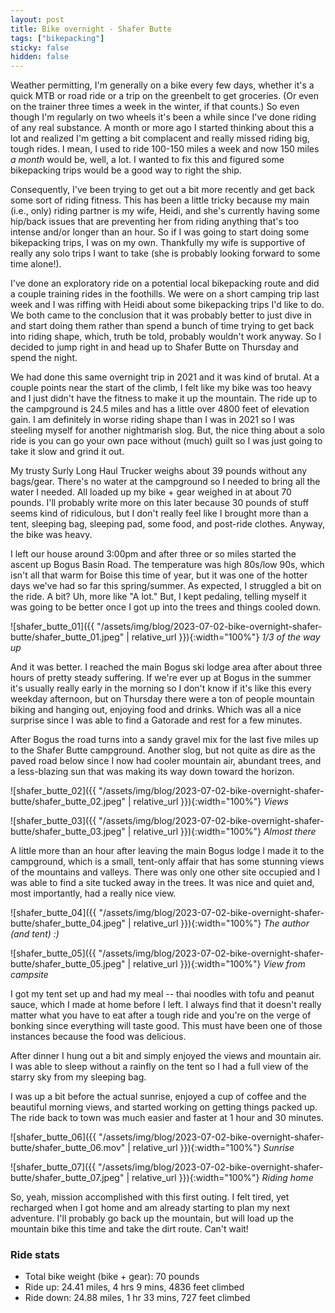 ```yaml
---
layout: post
title: Bike overnight - Shafer Butte
tags: ["bikepacking"]
sticky: false
hidden: false
---
```


Weather permitting, I'm generally on a bike every few days, whether it's a quick MTB or road ride or a trip on the greenbelt to get groceries.  (Or even on the trainer three times a week in the winter, if that counts.)  So even though I'm regularly on two wheels it's been a while since I've done riding of any real substance.  A month or more ago I started thinking about this a lot and realized I'm getting a bit complacent and really missed riding big, tough rides.  I mean, I used to ride 100-150 miles a week and now 150 miles *a month* would be, well, a lot.  I wanted to fix this and figured some bikepacking trips would be a good way to right the ship.

Consequently, I've been trying to get out a bit more recently and get back some sort of riding fitness.  This has been a little tricky because my main (i.e., only) riding partner is my wife, Heidi, and she's currently having some hip/back issues that are preventing her from riding anything that's too intense and/or longer than an hour.  So if I was going to start doing some bikepacking trips, I was on my own.  Thankfully my wife is supportive of really any solo trips I want to take (she is probably looking forward to some time alone!).

I've done an exploratory ride on a potential local bikepacking route and did a couple training rides in the foothills.  We were on a short camping trip last week and I was riffing with Heidi about some bikepacking trips I'd like to do.  We both came to the conclusion that it was probably better to just dive in and start doing them rather than spend a bunch of time trying to get back into riding shape, which, truth be told, probably wouldn't work anyway.  So I decided to jump right in and head up to Shafer Butte on Thursday and spend the night.

We had done this same overnight trip in 2021 and it was kind of brutal.  At a couple points near the start of the climb, I felt like my bike was too heavy and I just didn't have the fitness to make it up the mountain.  The ride up to the campground is 24.5 miles and has a little over 4800 feet of elevation gain.  I am definitely in worse riding shape than I was in 2021 so I was steeling myself for another nightmarish slog.  But, the nice thing about a solo ride is you can go your own pace without (much) guilt so I was just going to take it slow and grind it out.

My trusty Surly Long Haul Trucker weighs about 39 pounds without any bags/gear.  There's no water at the campground so I needed to bring all the water I needed.  All loaded up my bike + gear weighed in at about 70 pounds.  I'll probably write more on this later because 30 pounds of stuff seems kind of ridiculous, but I don't really feel like I brought more than a tent, sleeping bag, sleeping pad, some food, and post-ride clothes.  Anyway, the bike was heavy.

I left our house around 3:00pm and after three or so miles started the ascent up Bogus Basin Road.  The temperature was high 80s/low 90s, which isn't all that warm for Boise this time of year, but it was one of the hotter days we've had so far this spring/summer.  As expected, I struggled a bit on the ride.  A bit?  Uh, more like "A lot."  But, I kept pedaling, telling myself it was going to be better once I got up into the trees and things cooled down.

![shafer_butte_01]({{ "/assets/img/blog/2023-07-02-bike-overnight-shafer-butte/shafer_butte_01.jpeg" | relative_url }}){:width="100%"}
*1/3 of the way up*

And it was better.  I reached the main Bogus ski lodge area after about three hours of pretty steady suffering.  If we're ever up at Bogus in the summer it's usually really early in the morning so I don't know if it's like this every weekday afternoon, but on Thursday there were a ton of people mountain biking and hanging out, enjoying food and drinks.  Which was all a nice surprise since I was able to find a Gatorade and rest for a few minutes.

After Bogus the road turns into a sandy gravel mix for the last five miles up to the Shafer Butte campground.  Another slog, but not quite as dire as the paved road below since I now had cooler mountain air, abundant trees, and a less-blazing sun that was making its way down toward the horizon.

![shafer_butte_02]({{ "/assets/img/blog/2023-07-02-bike-overnight-shafer-butte/shafer_butte_02.jpeg" | relative_url }}){:width="100%"}
*Views*

![shafer_butte_03]({{ "/assets/img/blog/2023-07-02-bike-overnight-shafer-butte/shafer_butte_03.jpeg" | relative_url }}){:width="100%"}
*Almost there*

A little more than an hour after leaving the main Bogus lodge I made it to the campground, which is a small, tent-only affair that has some stunning views of the mountains and valleys.  There was only one other site occupied and I was able to find a site tucked away in the trees.  It was nice and quiet and, most importantly, had a really nice view.

![shafer_butte_04]({{ "/assets/img/blog/2023-07-02-bike-overnight-shafer-butte/shafer_butte_04.jpeg" | relative_url }}){:width="100%"}
*The author (and tent) :)*

![shafer_butte_05]({{ "/assets/img/blog/2023-07-02-bike-overnight-shafer-butte/shafer_butte_05.jpeg" | relative_url }}){:width="100%"}
*View from campsite*

I got my tent set up and had my meal -- thai noodles with tofu and peanut sauce, which I made at home before I left.  I always find that it doesn't really matter what you have to eat after a tough ride and you're on the verge of bonking since everything will taste good.  This must have been one of those instances because the food was delicious.

After dinner I hung out a bit and simply enjoyed the views and mountain air.  I was able to sleep without a rainfly on the tent so I had a full view of the starry sky from my sleeping bag.

I was up a bit before the actual sunrise, enjoyed a cup of coffee and the beautiful morning views, and started working on getting things packed up.  The ride back to town was much easier and faster at 1 hour and 30 minutes.

![shafer_butte_06]({{ "/assets/img/blog/2023-07-02-bike-overnight-shafer-butte/shafer_butte_06.mov" | relative_url }}){:width="100%"}
*Sunrise*

![shafer_butte_07]({{ "/assets/img/blog/2023-07-02-bike-overnight-shafer-butte/shafer_butte_07.jpeg" | relative_url }}){:width="100%"}
*Riding home*

So, yeah, mission accomplished with this first outing.  I felt tired, yet recharged when I got home and am already starting to plan my next adventure.  I'll probably go back up the mountain, but will load up the mountain bike this time and take the dirt route.  Can't wait!


### Ride stats
- Total bike weight (bike + gear): 70 pounds
- Ride up: 24.41 miles, 4 hrs 9 mins, 4836 feet climbed
- Ride down: 24.88 miles, 1 hr 33 mins, 727 feet climbed